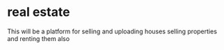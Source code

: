 # real estate
This will be a platform for selling and uploading houses  selling properties and renting them also
